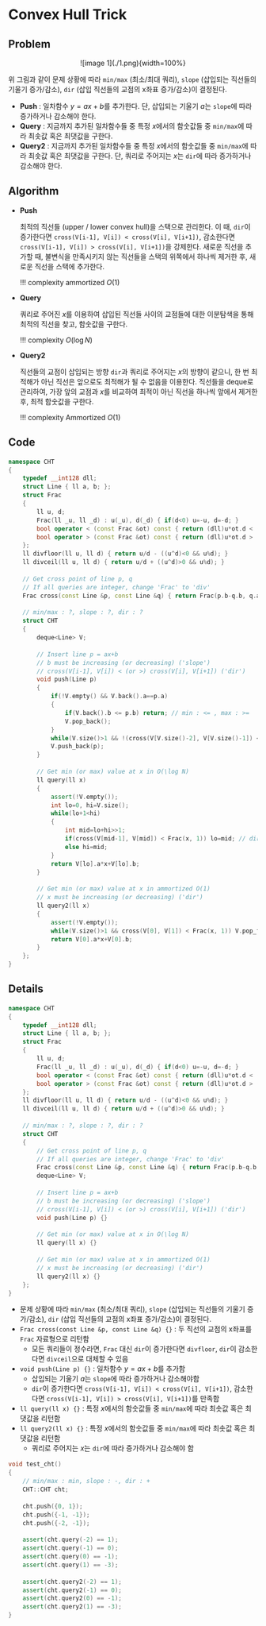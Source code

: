 # Convex Hull Trick

## Problem

<center>
![image 1](./1.png){width=100%}
</center>

위 그림과 같이 문제 상황에 따라 `min/max` (최소/최대 쿼리), `slope` (삽입되는 직선들의 기울기 증가/감소), `dir` (삽입 직선들의 교점의 x좌표 증가/감소)이 결정된다.

- **Push** : 일차함수 $y=ax+b$를 추가한다.
  단, 삽입되는 기울기 $a$는 `slope`에 따라 증가하거나 감소해야 한다.
- **Query** : 지금까지 추가된 일차함수들 중 특정 $x$에서의 함숫값들 중 `min/max`에 따라 최솟값 혹은 최댓값을 구한다.
- **Query2** : 지금까지 추가된 일차함수들 중 특정 $x$에서의 함숫값들 중 `min/max`에 따라 최솟값 혹은 최댓값을 구한다.
  단, 쿼리로 주어지는 $x$는 `dir`에 따라 증가하거나 감소해야 한다.

## Algorithm

- **Push**

    최적의 직선들 (upper / lower convex hull)을 스택으로 관리한다.
    이 때, `dir`이 증가한다면 `cross(V[i-1], V[i]) < cross(V[i], V[i+1])`, 감소한다면 `cross(V[i-1], V[i]) > cross(V[i], V[i+1])`을 강제한다.
    새로운 직선을 추가할 때, 불변식을 만족시키지 않는 직선들을 스택의 위쪽에서 하나씩 제거한 후, 새로운 직선을 스택에 추가한다.

    !!! complexity
        ammortized $O(1)$

- **Query**

    쿼리로 주어진 $x$를 이용하여 삽입된 직선들 사이의 교점들에 대한 이분탐색을 통해 최적의 직선을 찾고, 함숫값을 구한다.
    
    !!! complexity
        $O(\log N)$

- **Query2**

    직선들의 교점이 삽입되는 방향 `dir`과 쿼리로 주어지는 $x$의 방향이 같으니, 한 번 최적해가 아닌 직선은 앞으로도 최적해가 될 수 없음을 이용한다.
    직선들을 deque로 관리하여, 가장 앞의 교점과 $x$를 비교하여 최적이 아닌 직선을 하나씩 앞에서 제거한 후, 최적 함숫값을 구한다.
    
    !!! complexity
        Ammortized $O(1)$

## Code

``` cpp linenums="1" title="cht.cpp"
namespace CHT
{
    typedef __int128 dll;
    struct Line { ll a, b; };
    struct Frac
    {
        ll u, d;
        Frac(ll _u, ll _d) : u(_u), d(_d) { if(d<0) u=-u, d=-d; }
        bool operator < (const Frac &ot) const { return (dll)u*ot.d < (dll)ot.u*d; }
        bool operator > (const Frac &ot) const { return (dll)u*ot.d > (dll)ot.u*d; }
    };
    ll divfloor(ll u, ll d) { return u/d - ((u^d)<0 && u%d); }
    ll divceil(ll u, ll d) { return u/d + ((u^d)>0 && u%d); }

    // Get cross point of line p, q
    // If all queries are integer, change 'Frac' to 'div'
    Frac cross(const Line &p, const Line &q) { return Frac(p.b-q.b, q.a-p.a); } // dir + : divfloor, dir - : divceil

    // min/max : ?, slope : ?, dir : ?
    struct CHT
    {
        deque<Line> V;
    
        // Insert line p = ax+b
        // b must be increasing (or decreasing) ('slope')
        // cross(V[i-1], V[i]) < (or >) cross(V[i], V[i+1]) ('dir')
        void push(Line p)
        {
            if(!V.empty() && V.back().a==p.a)
            {
                if(V.back().b <= p.b) return; // min : <= , max : >=
                V.pop_back();
            }
            while(V.size()>1 && !(cross(V[V.size()-2], V[V.size()-1]) < cross(V[V.size()-1], p))) V.pop_back(); // dir + : <, dir - : >
            V.push_back(p);
        }
    
        // Get min (or max) value at x in O(\log N)
        ll query(ll x)
        {
            assert(!V.empty());
            int lo=0, hi=V.size();
            while(lo+1<hi)
            {
                int mid=lo+hi>>1;
                if(cross(V[mid-1], V[mid]) < Frac(x, 1)) lo=mid; // dir + : <, dir - : >
                else hi=mid;
            }
            return V[lo].a*x+V[lo].b;
        }
    
        // Get min (or max) value at x in ammortized O(1)
        // x must be increasing (or decreasing) ('dir')
        ll query2(ll x)
        {
            assert(!V.empty());
            while(V.size()>1 && cross(V[0], V[1]) < Frac(x, 1)) V.pop_front(); // dir + : <, dir - : >
            return V[0].a*x+V[0].b;
        }
    };
}
```

## Details

``` cpp linenums="1" title="template"
namespace CHT
{
    typedef __int128 dll;
    struct Line { ll a, b; };
    struct Frac
    {
        ll u, d;
        Frac(ll _u, ll _d) : u(_u), d(_d) { if(d<0) u=-u, d=-d; }
        bool operator < (const Frac &ot) const { return (dll)u*ot.d < (dll)ot.u*d; }
        bool operator > (const Frac &ot) const { return (dll)u*ot.d > (dll)ot.u*d; }
    };
    ll divfloor(ll u, ll d) { return u/d - ((u^d)<0 && u%d); }
    ll divceil(ll u, ll d) { return u/d + ((u^d)>0 && u%d); }

    // min/max : ?, slope : ?, dir : ?
    struct CHT
    {
        // Get cross point of line p, q
        // If all queries are integer, change 'Frac' to 'div'
        Frac cross(const Line &p, const Line &q) { return Frac(p.b-q.b, q.a-p.a); } // dir + : divfloor, dir - : divceil
        deque<Line> V;
    
        // Insert line p = ax+b
        // b must be increasing (or decreasing) ('slope')
        // cross(V[i-1], V[i]) < (or >) cross(V[i], V[i+1]) ('dir')
        void push(Line p) {}
    
        // Get min (or max) value at x in O(\log N)
        ll query(ll x) {}
    
        // Get min (or max) value at x in ammortized O(1)
        // x must be increasing (or decreasing) ('dir')
        ll query2(ll x) {}
    };
}
```

- 문제 상황에 따라 `min/max` (최소/최대 쿼리), `slope` (삽입되는 직선들의 기울기 증가/감소), `dir` (삽입 직선들의 교점의 x좌표 증가/감소)이 결정된다.
- `Frac cross(const Line &p, const Line &q) {}` : 두 직선의 교점의 x좌표를 `Frac` 자료형으로 리턴함
    - 모든 쿼리들이 정수라면, `Frac` 대신 `dir`이 증가한다면 `divfloor`, `dir`이 감소한다면 `divceil`으로 대체할 수 있음
- `void push(Line p) {}` : 일차함수 $y=ax+b$를 추가함
    - 삽입되는 기울기 $a$는 `slope`에 따라 증가하거나 감소해야함
    - `dir`이 증가한다면 `cross(V[i-1], V[i]) < cross(V[i], V[i+1])`, 감소한다면 `cross(V[i-1], V[i]) > cross(V[i], V[i+1])`를 만족함
- `ll query(ll x) {}` : 특정 $x$에서의 함숫값들 중 `min/max`에 따라 최솟값 혹은 최댓값을 리턴함
- `ll query2(ll x) {}` : 특정 $x$에서의 함숫값들 중 `min/max`에 따라 최솟값 혹은 최댓값을 리턴함
    - 쿼리로 주어지는 $x$는 `dir`에 따라 증가하거나 감소해야 함

``` cpp linenums="1" title="example"
void test_cht()
{
    // min/max : min, slope : -, dir : +
    CHT::CHT cht;
    
    cht.push({0, 1});
    cht.push({-1, -1});
    cht.push({-2, -1});

    assert(cht.query(-2) == 1);
    assert(cht.query(-1) == 0);
    assert(cht.query(0) == -1);
    assert(cht.query(1) == -3);
    
    assert(cht.query2(-2) == 1);
    assert(cht.query2(-1) == 0);
    assert(cht.query2(0) == -1);
    assert(cht.query2(1) == -3);
}
```